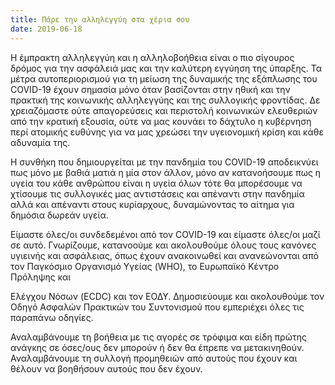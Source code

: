 ```yaml
---
title: Πάρε την αλληλεγγύη στα χέρια σου
date: 2019-06-18
---
```

Η έμπρακτη αλληλεγγύη και η αλληλοβοήθεια είναι ο πιο σίγουρος δρόμος για την ασφάλειά μας και την καλύτερη εγγύηση της ύπαρξης. Τα μέτρα αυτοπεριορισμού για τη μείωση της δυναμικής της εξάπλωσης του COVID-19 έχουν σημασία μόνο όταν βασίζονται στην ηθική και την πρακτική της κοινωνικής αλληλεγγύης και της συλλογικής φροντίδας. Δε χρειαζόμαστε ούτε απαγορεύσεις και περιστολή κοινωνικών ελευθεριών από την κρατική εξουσία, ούτε να μας κουνάει το δάχτυλο η κυβέρνηση περί ατομικής ευθύνης για να μας χρεώσει την υγειονομική κρίση και κάθε αδυναμία της.

Η συνθήκη που δημιουργείται με την πανδημία του COVID-19 αποδεικνύει πως μόνο με βαθιά ματιά η μία στον άλλον, μόνο αν κατανοήσουμε πως η υγεία του κάθε ανθρώπου είναι η υγεία όλων τότε θα μπορέσουμε να χτίσουμε τις συλλογικές μας αντιστάσεις και απέναντι στην πανδημία αλλά και απέναντι στους κυρίαρχους, δυναμώνοντας το αίτημα για δημόσια δωρεάν υγεία.

Είμαστε όλες/οι συνδεδεμένοι από τον COVID-19 και είμαστε όλες/οι μαζί σε αυτό. Γνωρίζουμε, κατανοούμε και ακολουθούμε όλους τους κανόνες υγιεινής και ασφάλειας, όπως έχουν ανακοινωθεί και ανανεώνονται από τον Παγκόσμιο Οργανισμό Υγείας (WHO), το Ευρωπαϊκό Κέντρο Πρόληψης και

Ελέγχου Νόσων (ECDC) και τον ΕΟΔΥ. Δημοσιεύουμε και ακολουθούμε τον Οδηγό Ασφαλών Πρακτικών του Συντονισμού που εμπεριέχει όλες τις παραπάνω οδηγίες.

Αναλαμβάνουμε τη βοήθεια με τις αγορές σε τρόφιμα και είδη πρώτης ανάγκης σε όσες/ους δεν μπορούν ή δεν θα έπρεπε να μετακινηθούν. Αναλαμβάνουμε τη συλλογή προμηθειών από αυτούς που έχουν και θέλουν να βοηθήσουν αυτούς που δεν έχουν.